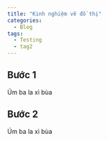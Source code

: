 ```yaml
---
title: "Kinh nghiệm vẽ đồ thị"
categories:
  - Blog
tags:
  - Testing
  - tag2
---
```


## Bước 1
Úm ba la xì bùa

## Bước 2
Úm ba la xì bùa
